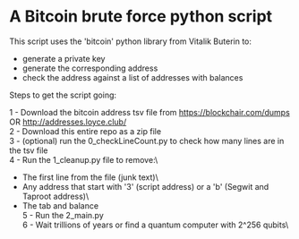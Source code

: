 # A Bitcoin brute force python script

This script uses the 'bitcoin' python library from Vitalik Buterin to:
  - generate a private key
  - generate the corresponding address
  - check the address against a list of addresses with balances


Steps to get the script going:

1 - Download the bitcoin address tsv file from https://blockchair.com/dumps OR http://addresses.loyce.club/ \
2 - Download this entire repo as a zip file\
3 - (optional) run the 0_checkLineCount.py to check how many lines are in the tsv file\
4 - Run the 1_cleanup.py file to remove:\
 - The first line from the file (junk text)\
 - Any address that start with '3' (script address) or a 'b' (Segwit and Taproot address)\
 - The tab and balance\
5 - Run the 2_main.py\
6 - Wait trillions of years or find a quantum computer with 2^256 qubits\
